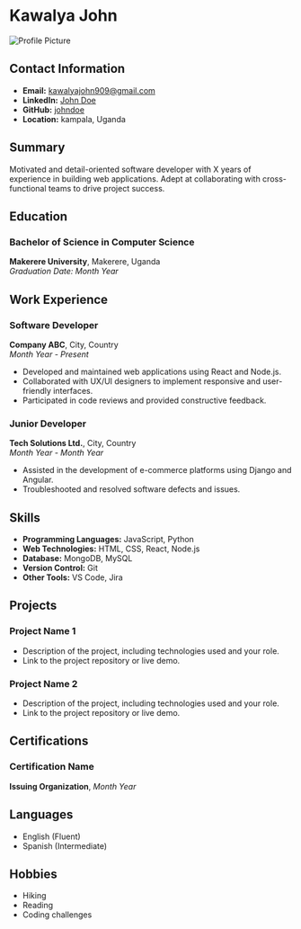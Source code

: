 # Kawalya John

![Profile Picture]([profile_picture.jpg](https://avatars.githubusercontent.com/u/131139184?v=4))

## Contact Information

- **Email:** kawalyajohn909@gmail.com
- **LinkedIn:** [John Doe](https://www.linkedin.com/in/johndoe/)
- **GitHub:** [johndoe](https://github.com/kawalyajohn)
- **Location:** kampala, Uganda

## Summary

Motivated and detail-oriented software developer with X years of experience in building web applications. Adept at collaborating with cross-functional teams to drive project success. 

## Education

### Bachelor of Science in Computer Science
**Makerere University**, Makerere, Uganda  
*Graduation Date: Month Year*

## Work Experience

### Software Developer
**Company ABC**, City, Country  
*Month Year - Present*

- Developed and maintained web applications using React and Node.js.
- Collaborated with UX/UI designers to implement responsive and user-friendly interfaces.
- Participated in code reviews and provided constructive feedback.

### Junior Developer
**Tech Solutions Ltd.**, City, Country  
*Month Year - Month Year*

- Assisted in the development of e-commerce platforms using Django and Angular.
- Troubleshooted and resolved software defects and issues.

## Skills

- **Programming Languages:** JavaScript, Python
- **Web Technologies:** HTML, CSS, React, Node.js
- **Database:** MongoDB, MySQL
- **Version Control:** Git
- **Other Tools:** VS Code, Jira

## Projects

### Project Name 1
- Description of the project, including technologies used and your role.
- Link to the project repository or live demo.

### Project Name 2
- Description of the project, including technologies used and your role.
- Link to the project repository or live demo.

## Certifications

### Certification Name
**Issuing Organization**, *Month Year*

## Languages

- English (Fluent)
- Spanish (Intermediate)

## Hobbies

- Hiking
- Reading
- Coding challenges

